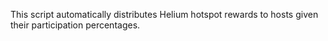 This script automatically distributes Helium hotspot rewards to hosts given their participation percentages.
